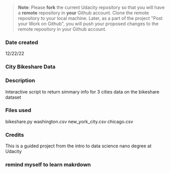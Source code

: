 >**Note**: Please **fork** the current Udacity repository so that you will have a **remote** repository in **your** Github account. Clone the remote repository to your local machine. Later, as a part of the project "Post your Work on Github", you will push your proposed changes to the remote repository in your Github account.

### Date created
12/22/22

### City Bikeshare Data

### Description
Interactive script to return simmary info for 3 cities data on the bikeshare dataset

### Files used
bikeshare.py
washington.csv
new_york_city.csv
chicago.csv

### Credits
This is a guided project from the intro to data science nano degree at Udacity


### remind myself to learn makrdown
